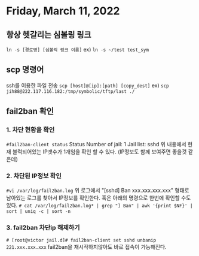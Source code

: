 # Friday, March 11, 2022

## 항상 헷갈리는 심볼링 링크
`ln -s [경로명] [심볼릭 링크 이름]`
ex) `ln -s ~/test test_sym`

## scp 명령어 
ssh를 이용한 파일 전송
`scp [host]@[ip]:[path] [copy_dest]`
ex) `scp jih88@222.117.116.182:/tmp/symbolic/tftp/last ./`

## fail2ban 확인
### 1. 차단 현황을 확인
`#fail2ban-client status`
Status
Number of jail: 1
Jail list: sshd
위 내용에서 현재 블럭되어있는 IP갯수가 1개임을 확인 할 수 있다.
(IP정보도 함께 보여주면 좋을것 같은데)

### 2. 차단된 IP정보 확인
`#vi /var/log/fail2ban.log`
위 로그에서 "[sshd] Ban xxx.xxx.xxx.xxx" 형태로 남아있는 로그를 찾아서 IP정보를 확인한다.
혹은 아래의 명령으로 한번에 확인할 수도 있다.
`# cat /var/log/fail2ban.log* | grep "] Ban" | awk '{print $NF}' | sort | uniq -c | sort -n`

### 3.  fail2ban 차단ip 해제하기
`# [root@victor jail.d]# fail2ban-client set sshd unbanip 221.xxx.xxx.xxx`
fail2ban을 재시작하지않아도 바로 접속이 가능해진다.